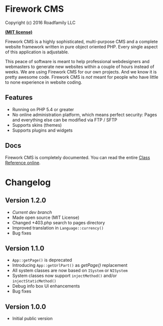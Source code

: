 Firework CMS
============

Copyright (c) 2016 Roadfamily LLC

**[(MIT license)](LICENSE.md)**

Firework CMS is a highly sophisticated, multi-purpose CMS and a complete website framework written in pure object oriented PHP.
Every single aspect of this application is adjustable.

This peace of software is meant to help professional webdesigners and webmasters to generate new websites within a couple of hours instead of weeks.
We are using Firework CMS for our own projects. And we know it is pretty awesome code.
Firework CMS is *not* meant for people who have little to none experience in website coding.

Features
--------
- Running on PHP 5.4 or greater
- No online administration platform, which means perfect security: Pages and everything else can be modified via FTP / SFTP
- Supports skins (themes)
- Supports plugins and widgets

Docs
----
Firework CMS is completely documented.
You can read the entire [Class Reference online](http://www.fireworkcms.com/docs/).

Changelog
=========

Version 1.2.0
-------------
- *Current dev branch*
- Made open source (MIT License)
- Changed +403.php search to pages directory
- Improved translation in `Language::currency()`
- Bug fixes

Version 1.1.0
-------------
- `App::getPage()` is deprecated
- Introducing `App::getUrlPart()` as *getPage()* replacement
- All system classes are now based on `ISystem` or `NISystem`
- System classes now support `injectMethod()` and/or `injectStaticMethod()`
- Debug info box UI enhancements
- Bug fixes

Version 1.0.0
-------------
- Initial public version
